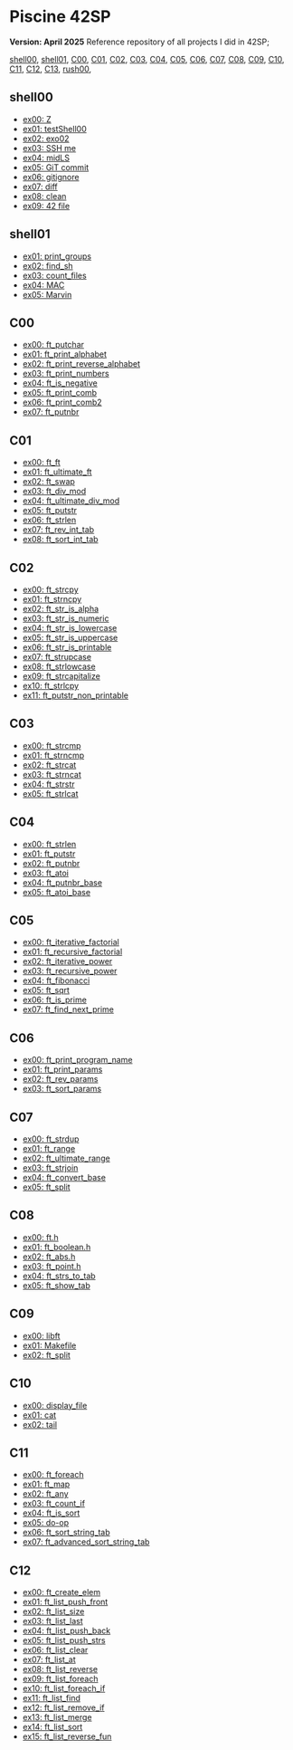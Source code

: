 # Piscine 42SP
**Version: April 2025**
Reference repository of all projects I did in 42SP;

[shell00](#shell00),
[shell01](#shell01),
[C00](#C00),
[C01](#C01),
[C02](#C02),
[C03](#C03),
[C04](#C04),
[C05](#C05),
[C06](#C06),
[C07](#C07),
[C08](#C08),
[C09](#C09),
[C10](#C10),
[C11](#C11),
[C12](#C12),
[C13](#C13),
[rush00](#rush00),

## shell00

- [ex00: Z](/shell00/ex00/z)
- [ex01: testShell00](/shell00/ex01/)
- [ex02: exo02](/shell00/ex02/)
- [ex03: SSH me](/shell00/ex03/id_rsa_pub)
- [ex04: midLS](/shell00/ex04/midLS)
- [ex05: GiT commit](/shell00/ex05/git_commit.sh)
- [ex06: gitignore](/shell00/ex06/git_ignore.sh)
- [ex07: diff](/shell00/ex07/b)
- [ex08: clean](/shell00/ex08/clean)
- [ex09: 42 file](/shell00/ex09/ft_magic)

## shell01

- [ex01: print_groups](/shell01/ex01/print_groups.sh)
- [ex02: find_sh](/shell01/ex02/find_sh.sh)
- [ex03: count_files](/shell01/ex03/count_files.sh)
- [ex04: MAC](/shell01/ex04/MAC.sh)
- [ex05: Marvin](/shell01/ex05/)

## C00

- [ex00: ft_putchar](/C00/ex00/ft_putchar.c)
- [ex01: ft_print_alphabet](/C00/ex01/ft_print_alphabet.c)
- [ex02: ft_print_reverse_alphabet](/C00/ex02/ft_print_reverse_alphabet.c)
- [ex03: ft_print_numbers](/C00/ex03/ft_print_numbers.c)
- [ex04: ft_is_negative](/C00/ex04/ft_is_negative.c)
- [ex05: ft_print_comb](/C00/ex05/ft_print_comb.c)
- [ex06: ft_print_comb2](/C00/ex06/ft_print_comb2.c)
- [ex07: ft_putnbr](/C00/ex07/ft_putnbr.c)

## C01

- [ex00: ft_ft](/C01/ex00/ft_ft.c)
- [ex01: ft_ultimate_ft](/C01/ex01/ft_ultimate_ft.c)
- [ex02: ft_swap](/C01/ex02/ft_swap.c)
- [ex03: ft_div_mod](/C01/ex03/ft_div_mod.c)
- [ex04: ft_ultimate_div_mod](/C01/ex04/ft_ultimate_div_mod.c)
- [ex05: ft_putstr](/C01/ex05/ft_putstr.c)
- [ex06: ft_strlen](/C01/ex06/ft_strlen.c)
- [ex07: ft_rev_int_tab](/C01/ex07/ft_rev_int_tab.c)
- [ex08: ft_sort_int_tab](/C01/ex08/ft_sort_int_tab.c)

## C02

- [ex00: ft_strcpy](/C02/ex00/ft_strcpy.c)
- [ex01: ft_strncpy](/C02/ex01/ft_strncpy.c)
- [ex02: ft_str_is_alpha](/C02/ex02/ft_str_is_alpha.c)
- [ex03: ft_str_is_numeric](/C02/ex03/ft_str_is_numeric.c)
- [ex04: ft_str_is_lowercase](/C02/ex04/ft_str_is_lowercase.c)
- [ex05: ft_str_is_uppercase](/C02/ex05/ft_str_is_uppercase.c)
- [ex06: ft_str_is_printable](/C02/ex06/ft_str_is_printable.c)
- [ex07: ft_strupcase](/C02/ex07/ft_strupcase.c)
- [ex08: ft_strlowcase](/C02/ex08/ft_strlowcase.c)
- [ex09: ft_strcapitalize](/C02/ex09/ft_strcapitalize.c)
- [ex10: ft_strlcpy](/C02/ex10/ft_strlcpy.c)
- [ex11: ft_putstr_non_printable](/C02/ex11/ft_putstr_non_printable.c)

## C03

- [ex00: ft_strcmp](/C03/ex00/ft_strcmp.c)
- [ex01: ft_strncmp](/C03/ex01/ft_strncmp.c)
- [ex02: ft_strcat](/C03/ex02/ft_strcat.c)
- [ex03: ft_strncat](/C03/ex03/ft_strncat.c)
- [ex04: ft_strstr](/C03/ex04/ft_strstr.c)
- [ex05: ft_strlcat](/C03/ex05/ft_strlcat.c)

## C04

- [ex00: ft_strlen](/C04/ex00/ft_strlen.c)
- [ex01: ft_putstr](/C04/ex01/ft_putstr.c)
- [ex02: ft_putnbr](/C04/ex02/ft_putnbr.c)
- [ex03: ft_atoi](/C04/ex03/ft_atoi.c)
- [ex04: ft_putnbr_base](/C04/ex04/ft_putnbr_base.c)
- [ex05: ft_atoi_base](/C04/ex05/ft_atoi_base.c)

## C05

- [ex00: ft_iterative_factorial](/C05/ex00/ft_iterative_factorial.c)
- [ex01: ft_recursive_factorial](/C05/ex01/ft_recursive_factorial.c)
- [ex02: ft_iterative_power](/C05/ex02/ft_iterative_power.c)
- [ex03: ft_recursive_power](/C05/ex03/ft_recursive_power.c)
- [ex04: ft_fibonacci](/C05/ex04/ft_fibonacci.c)
- [ex05: ft_sqrt](/C05/ex05/ft_sqrt.c)
- [ex06: ft_is_prime](/C05/ex06/ft_is_prime.c)
- [ex07: ft_find_next_prime](/C05/ex07/ft_find_next_prime.c)

## C06

- [ex00: ft_print_program_name](/C06/ex00/ft_print_program_name.c)
- [ex01: ft_print_params](/C06/ex01/ft_print_params.c)
- [ex02: ft_rev_params](/C06/ex02/ft_rev_params.c)
- [ex03: ft_sort_params](/C06/ex03/ft_sort_params.c)

## C07

- [ex00: ft_strdup](/C07/ex00/ft_strdup.c)
- [ex01: ft_range](/C07/ex01/ft_range.c)
- [ex02: ft_ultimate_range](/C07/ex02/ft_ultimate_range.c)
- [ex03: ft_strjoin](/C07/ex03/ft_strjoin.c)
- [ex04: ft_convert_base](/C07/ex04/)
- [ex05: ft_split](/C07/ex05/ft_split.c)

## C08

- [ex00: ft.h](/C08/ex00/ft.h)
- [ex01: ft_boolean.h](/C08/ex01/ft_boolean.h)
- [ex02: ft_abs.h](/C08/ex02/ft_abs.h)
- [ex03: ft_point.h](/C08/ex03/ft_point.h)
- [ex04: ft_strs_to_tab](/C08/ex04/)
- [ex05: ft_show_tab](/C08/ex05/ft_show_tab.c)

## C09

- [ex00: libft](/C09/ex00/)
- [ex01: Makefile](/C09/ex01/)
- [ex02: ft_split](/C09/ex02/ft_split.c)

## C10

- [ex00: display_file](/C10/ex00/)
- [ex01: cat](/C10/ex01/)
- [ex02: tail](/C10/ex02/)

## C11

- [ex00: ft_foreach](/C11/ex00/ft_foreach.c)
- [ex01: ft_map](/C11/ex01/ft_map.c)
- [ex02: ft_any](/C11/ex02/ft_any.c)
- [ex03: ft_count_if](/C11/ex03/ft_count_if.c)
- [ex04: ft_is_sort](/C11/ex04/ft_is_sort.c)
- [ex05: do-op](/C11/ex05/)
- [ex06: ft_sort_string_tab](/C11/ex06/ft_sort_string_tab.c)
- [ex07: ft_advanced_sort_string_tab](/C11/ex07/ft_advanced_sort_string_tab.c)

## C12

- [ex00: ft_create_elem](/C12/ex00/ft_create_elem.c)
- [ex01: ft_list_push_front](/C12/ex01/ft_list_push_front.c)
- [ex02: ft_list_size](/C12/ex02/ft_list_size.c)
- [ex03: ft_list_last](/C12/ex03/ft_list_last.c)
- [ex04: ft_list_push_back](/C12/ex04/ft_list_push_back.c)
- [ex05: ft_list_push_strs](/C12/ex05/ft_list_push_strs.c)
- [ex06: ft_list_clear](/C12/ex06/ft_list_clear.c)
- [ex07: ft_list_at](/C12/ex07/ft_list_at.c)
- [ex08: ft_list_reverse](/C12/ex08/ft_list_reverse.c)
- [ex09: ft_list_foreach](/C12/ex09/ft_list_foreach.c)
- [ex10: ft_list_foreach_if](/C12/ex10/ft_list_foreach_if.c)
- [ex11: ft_list_find](/C12/ex11/ft_list_find.c)
- [ex12: ft_list_remove_if](/C12/ex12/ft_list_remove_if.c)
- [ex13: ft_list_merge](/C12/ex13/ft_list_merge.c)
- [ex14: ft_list_sort](/C12/ex14/ft_list_sort.c)
- [ex15: ft_list_reverse_fun](/C12/ex15/ft_list_reverse_fun.c)

